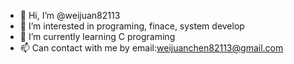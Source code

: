- 👋 Hi, I’m @weijuan82113
- 👀 I’m interested in programing, finace, system develop
- 🌱 I’m currently learning C programing
- 📫 Can contact with me by email:weijuanchen82113@gmail.com

